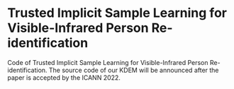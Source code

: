 # Trusted Implicit Sample Learning for Visible-Infrared Person Re-identification
Code of Trusted Implicit Sample Learning for Visible-Infrared Person Re-identification.
The source code of our KDEM will be announced after the paper is accepted by the ICANN 2022.
